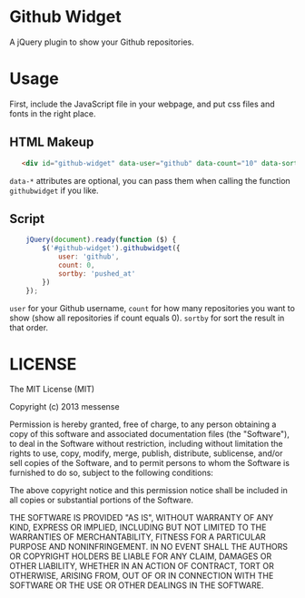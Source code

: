 Github Widget
=============

A jQuery plugin to show your Github repositories.

Usage
=============

First, include the JavaScript file in your webpage, and put css files and fonts in the right place.

HTML Makeup
-------------
```html
   <div id="github-widget" data-user="github" data-count="10" data-sortby="pushed_at"></div>
```
`data-*` attributes are optional, you can pass them when calling the function `githubwidget` if you like.

Script
-------------
```javascript
    jQuery(document).ready(function ($) {
        $('#github-widget').githubwidget({
        	user: 'github',
        	count: 0,
        	sortby: 'pushed_at'
        })
    });
```
`user` for your Github username, `count` for how many repositories you want to show (show all repositories if count equals 0). `sortby` for sort the result in that order.

LICENSE
=============
The MIT License (MIT)

Copyright (c) 2013 messense

Permission is hereby granted, free of charge, to any person obtaining a copy of
this software and associated documentation files (the "Software"), to deal in
the Software without restriction, including without limitation the rights to
use, copy, modify, merge, publish, distribute, sublicense, and/or sell copies of
the Software, and to permit persons to whom the Software is furnished to do so,
subject to the following conditions:

The above copyright notice and this permission notice shall be included in all
copies or substantial portions of the Software.

THE SOFTWARE IS PROVIDED "AS IS", WITHOUT WARRANTY OF ANY KIND, EXPRESS OR
IMPLIED, INCLUDING BUT NOT LIMITED TO THE WARRANTIES OF MERCHANTABILITY, FITNESS
FOR A PARTICULAR PURPOSE AND NONINFRINGEMENT. IN NO EVENT SHALL THE AUTHORS OR
COPYRIGHT HOLDERS BE LIABLE FOR ANY CLAIM, DAMAGES OR OTHER LIABILITY, WHETHER
IN AN ACTION OF CONTRACT, TORT OR OTHERWISE, ARISING FROM, OUT OF OR IN
CONNECTION WITH THE SOFTWARE OR THE USE OR OTHER DEALINGS IN THE SOFTWARE.
